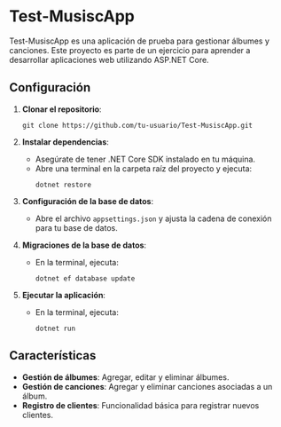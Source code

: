 # Test-MusiscApp

Test-MusiscApp es una aplicación de prueba para gestionar álbumes y canciones. Este proyecto es parte de un ejercicio para aprender a desarrollar aplicaciones web utilizando ASP.NET Core.

## Configuración

1. **Clonar el repositorio**: 
   ```
   git clone https://github.com/tu-usuario/Test-MusiscApp.git
   ```

2. **Instalar dependencias**: 
   - Asegúrate de tener .NET Core SDK instalado en tu máquina.
   - Abre una terminal en la carpeta raíz del proyecto y ejecuta:
     ```
     dotnet restore
     ```

3. **Configuración de la base de datos**:
   - Abre el archivo `appsettings.json` y ajusta la cadena de conexión para tu base de datos.

4. **Migraciones de la base de datos**:
   - En la terminal, ejecuta:
     ```
     dotnet ef database update
     ```

5. **Ejecutar la aplicación**:
   - En la terminal, ejecuta:
     ```
     dotnet run
     ```

## Características

- **Gestión de álbumes**: Agregar, editar y eliminar álbumes.
- **Gestión de canciones**: Agregar y eliminar canciones asociadas a un álbum.
- **Registro de clientes**: Funcionalidad básica para registrar nuevos clientes.
